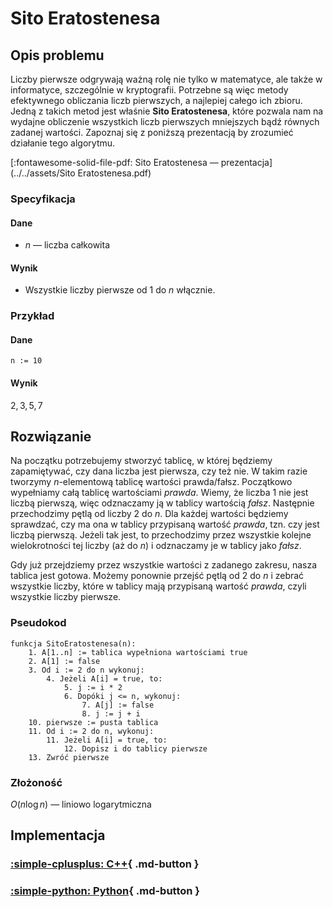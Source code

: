 # Sito Eratostenesa

## Opis problemu

Liczby pierwsze odgrywają ważną rolę nie tylko w matematyce, ale także w informatyce, szczególnie w kryptografii. Potrzebne są więc metody efektywnego obliczania liczb pierwszych, a najlepiej całego ich zbioru. Jedną z takich metod jest właśnie **Sito Eratostenesa**, które pozwala nam na wydajne obliczenie wszystkich liczb pierwszych mniejszych bądź równych zadanej wartości. Zapoznaj się z poniższą prezentacją by zrozumieć działanie tego algorytmu.

[:fontawesome-solid-file-pdf: Sito Eratostenesa — prezentacja](../../assets/Sito Eratostenesa.pdf)

### Specyfikacja

#### Dane

* $n$ — liczba całkowita

#### Wynik

* Wszystkie liczby pierwsze od $1$ do $n$ włącznie.

### Przykład

#### Dane

```
n := 10
```

#### Wynik

$2, 3, 5, 7$ 

## Rozwiązanie

Na początku potrzebujemy stworzyć tablicę, w której będziemy zapamiętywać, czy dana liczba jest pierwsza, czy też nie. W takim razie tworzymy $n$-elementową tablicę wartości prawda/fałsz. Początkowo wypełniamy całą tablicę wartościami *prawda*. Wiemy, że liczba $1$ nie jest liczbą pierwszą, więc odznaczamy ją w tablicy wartością *fałsz*. Następnie przechodzimy pętlą od liczby $2$ do $n$. Dla każdej wartości będziemy sprawdzać, czy ma ona w tablicy przypisaną wartość *prawda*, tzn. czy jest liczbą pierwszą. Jeżeli tak jest, to przechodzimy przez wszystkie kolejne wielokrotności tej liczby (aż do $n$) i odznaczamy je w tablicy jako *fałsz*.

Gdy już przejdziemy przez wszystkie wartości z zadanego zakresu, nasza tablica jest gotowa. Możemy ponownie przejść pętlą od $2$ do $n$ i zebrać wszystkie liczby, które w tablicy mają przypisaną wartość *prawda*, czyli wszystkie liczby pierwsze.

### Pseudokod

```
funkcja SitoEratostenesa(n):
    1. A[1..n] := tablica wypełniona wartościami true
    2. A[1] := false
    3. Od i := 2 do n wykonuj:
        4. Jeżeli A[i] = true, to:
            5. j := i * 2
            6. Dopóki j <= n, wykonuj:
                7. A[j] := false
                8. j := j + i
    10. pierwsze := pusta tablica
    11. Od i := 2 do n, wykonuj:
        11. Jeżeli A[i] = true, to:
            12. Dopisz i do tablicy pierwsze
    13. Zwróć pierwsze
```

### Złożoność

$O(n\log{n})$ — liniowo logarytmiczna

## Implementacja

### [:simple-cplusplus: C++](../../programming/c++/algorithms/integers/eratosthenes-sieve.md){ .md-button }

### [:simple-python: Python](../../programming/python/algorithms/integers/eratosthenes-sieve.md){ .md-button }

